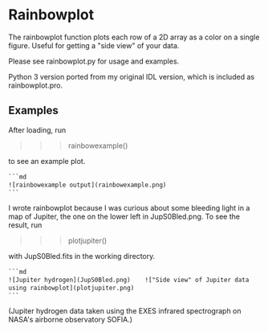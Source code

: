 # Rainbowplot

The rainbowplot function plots each row of a 2D array as a color on a single figure. Useful for getting a "side view" of your data. 

Please see rainbowplot.py for usage and examples. 

Python 3 version ported from my original IDL version, which is included as rainbowplot.pro.

## Examples

After loading, run 

>>> rainbowexample()

to see an example plot.

    ```md
    ![rainbowexample output](rainbowexample.png)
    ```

I wrote rainbowplot because I was curious about some bleeding light in a map of Jupiter, the one on the lower left in JupS0Bled.png. To see the result, run 

>>> plotjupiter()

with JupS0Bled.fits in the working directory. 


    ```md
    ![Jupiter hydrogen](JupS0Bled.png)    !["Side view" of Jupiter data using rainbowplot](plotjupiter.png)
    ```

(Jupiter hydrogen data taken using the EXES infrared spectrograph on NASA's airborne observatory SOFIA.)





